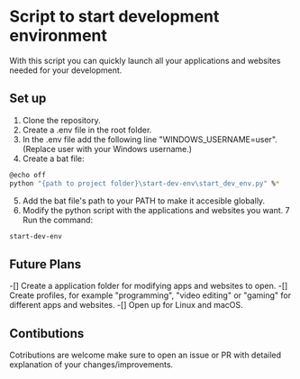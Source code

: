 # Script to start development environment

With this script you can quickly launch all your applications and websites needed for your development.

## Set up

1. Clone the repository.
2. Create a .env file in the root folder.
3. In the .env file add the following line "WINDOWS_USERNAME=user". (Replace user with your Windows username.)
4. Create a bat file:
```bash
@echo off
python "{path to project folder}\start-dev-env\start_dev_env.py" %*
```
5. Add the bat file's path to your PATH to make it accesible globally.
6. Modify the python script with the applications and websites you want.
7 Run the command:
```bash
start-dev-env
```

## Future Plans
-[] Create a application folder for modifying apps and websites to open.
-[] Create profiles, for example "programming", "video editing" or "gaming" for different apps and websites.
-[] Open up for Linux and macOS.

## Contibutions
Cotributions are welcome make sure to open an issue or PR with detailed explanation of your changes/improvements.